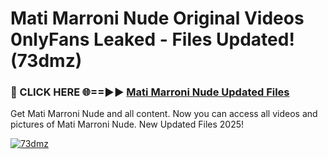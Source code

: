 # Mati Marroni Nude Original Videos 0nlyFans Leaked - Files Updated! (73dmz)

<h3>🔴 CLICK HERE 🌐==►► <a href="https://tinyurl.com/5h6xmrr3" rel="nofollow">Mati Marroni Nude Updated Files</a></h3>

Get Mati Marroni Nude and all content. Now you can access all videos and pictures of Mati Marroni Nude. New Updated Files 2025!

[![73dmz](https://i.imgur.com/KVD873Z.gif)](https://tinyurl.com/5h6xmrr3)
